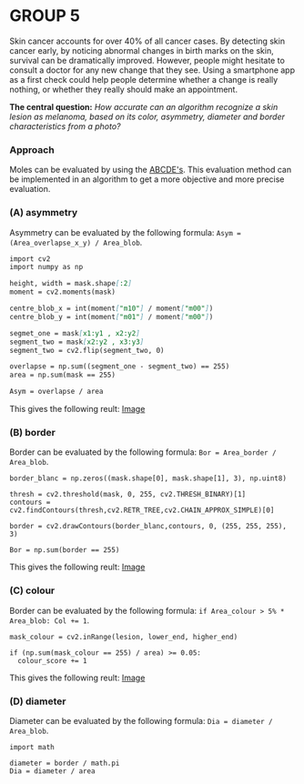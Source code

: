 # GROUP 5

Skin cancer accounts for over 40% of all cancer cases. By detecting skin cancer early, by noticing abnormal changes in birth marks on the skin, survival can be dramatically improved. However, people might hesitate to consult a doctor for any new change that they see. Using a smartphone app as a first check could help people   determine   whether   a   change   is   really   nothing,   or   whether   they   really   should   make   an appointment.


**The central question:** _How accurate can an algorithm recognize a skin lesion as melanoma, based on its color, asymmetry, diameter and border characteristics from a photo?_


### Approach
Moles can be evaluated by using the [ABCDE's](https://www.skincancer.org/skin-cancer-information/melanoma/melanoma-warning-signs-and-images/). This evaluation method can be implemented in an algorithm to get a more objective and more precise evaluation.



### (A) asymmetry
Asymmetry can be evaluated by the following formula: `Asym = (Area_overlapse_x_y) / Area_blob`.

```markdown
import cv2
import numpy as np

height, width = mask.shape[:2]
moment = cv2.moments(mask)

centre_blob_x = int(moment["m10"] / moment["m00"])
centre_blob_y = int(moment["m01"] / moment["m00"])

segmet_one = mask[x1:y1 , x2:y2]
segment_two = mask[x2:y2 , x3:y3]
segment_two = cv2.flip(segment_two, 0)

overlapse = np.sum((segment_one - segment_two) == 255)
area = np.sum(mask == 255)

Asym = overlapse / area
```

This gives the following reult: [Image](https://github.com/merlijnvb/8QA01-Beeldanalyse-voor-Pathologie/blob/main/Merlijn/resutls/left_side.png)

### (B) border
Border can be evaluated by the following formula: `Bor = Area_border / Area_blob`.

```
border_blanc = np.zeros((mask.shape[0], mask.shape[1], 3), np.uint8)

thresh = cv2.threshold(mask, 0, 255, cv2.THRESH_BINARY)[1]    
contours = cv2.findContours(thresh,cv2.RETR_TREE,cv2.CHAIN_APPROX_SIMPLE)[0]

border = cv2.drawContours(border_blanc,contours, 0, (255, 255, 255), 3)

Bor = np.sum(border == 255)
```

This gives the following reult: [Image](https://github.com/merlijnvb/8QA01-Beeldanalyse-voor-Pathologie/blob/main/Merlijn/resutls/border.png)

### (C) colour
Border can be evaluated by the following formula: `if Area_colour > 5% * Area_blob: Col += 1`.

```
mask_colour = cv2.inRange(lesion, lower_end, higher_end)

if (np.sum(mask_colour == 255) / area) >= 0.05:
  colour_score += 1
```

This gives the following reult: [Image](https://github.com/merlijnvb/8QA01-Beeldanalyse-voor-Pathologie/blob/main/Merlijn/resutls/coloured_mask_0.png)

### (D) diameter
Diameter can be evaluated by the following formula: `Dia = diameter / Area_blob`.

```
import math

diameter = border / math.pi
Dia = diameter / area
```
